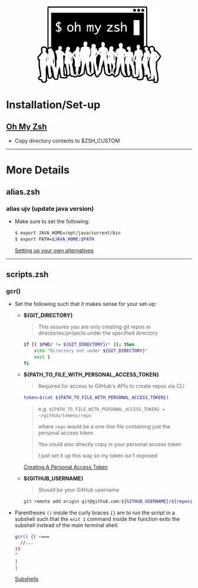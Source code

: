 <p align="center">
  <img src="/resources/images/oh-my-zsh-logo.png" alt="Oh My Zsh">
</p>

# Installation/Set-up
## [Oh My Zsh](https://github.com/ohmyzsh/ohmyzsh)

- Copy directory contents to $ZSH_CUSTOM

---

# More Details
## alias.zsh
### alias ujv (update java version)
- Make sure to set the following:

  ```zsh
  $ export JAVA_HOME=/opt/java/current/bin
  $ export PATH=$JAVA_HOME:$PATH
  ```

  [Setting up your own alternatives](https://stackoverflow.com/a/60377885)

---

## scripts.zsh
### gcr()
- Set the following such that it makes sense for your set-up:
  - **${GIT_DIRECTORY}**
  
    > This assures you are only creating git repos in directories/projects under the specified directory
    ```sh
    if [[ $PWD/ != ${GIT_DIRECTORY}/* ]]; then
        echo "Directory not under ${GIT_DIRECTORY}"
        exit 1
    fi
    ``` 
  
  - **${PATH_TO_FILE_WITH_PERSONAL_ACCESS_TOKEN}**
  
    > Required for access to GitHub's APIs to create repos via CLI
    ```sh
    token=$(cat ${PATH_TO_FILE_WITH_PERSONAL_ACCESS_TOKEN})
    ```
    >   e.g. `${PATH_TO_FILE_WITH_PERSONAL_ACCESS_TOKEN} = ~/github/tokens/repo`
    >
    >   where `repo` would be a one-line file containing just the personal access token
    >
    >   You could also directly copy in your personal access token
    >   
    >   I just set it up this way so my token isn't exposed
    
    [Creating A Personal Access Token](https://docs.github.com/en/github/authenticating-to-github/creating-a-personal-access-token)
  
  - **${GITHUB_USERNAME}**
  
    > Should be your GitHub username
    ```sh
    git remote add origin git@github.com:${GITHUB_USERNAME}/${repository_name}.git
    ```

- Parentheses `()` inside the curly braces `{}` are to run the script in a subshell such that
  the `exit 1` command inside the function exits the subshell instead of the main terminal shell:
  ```sh
  gcr() {( <===
    //...
  )}
  ^
  |
  |
  ```

  [Subshells](https://www.tldp.org/LDP/abs/html/subshells.html)

